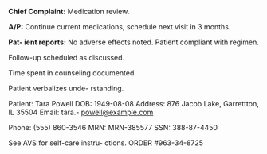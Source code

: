 

**Chief Complaint:** Medication review. 

**A/P:** Continue current medications, schedule next visit in 3 months. 

**Pat-
ient reports:** No adverse effects noted. Patient compliant with regimen.
 
Follow-up scheduled as discussed.

 
Time spent in counseling documented.
 
Patient verbalizes unde-
rstanding.


Patient: Tara Powell 
DOB: 1949-08-08
Address: 876 Jacob Lake, Garrettton, IL 35504 
Email: tara.-
powell@example.com 

Phone: (555) 860-3546 
MRN: MRN-385577
SSN: 388-87-4450
 
See AVS for self-care instru-
ctions.
ORDER #963-34-8725
